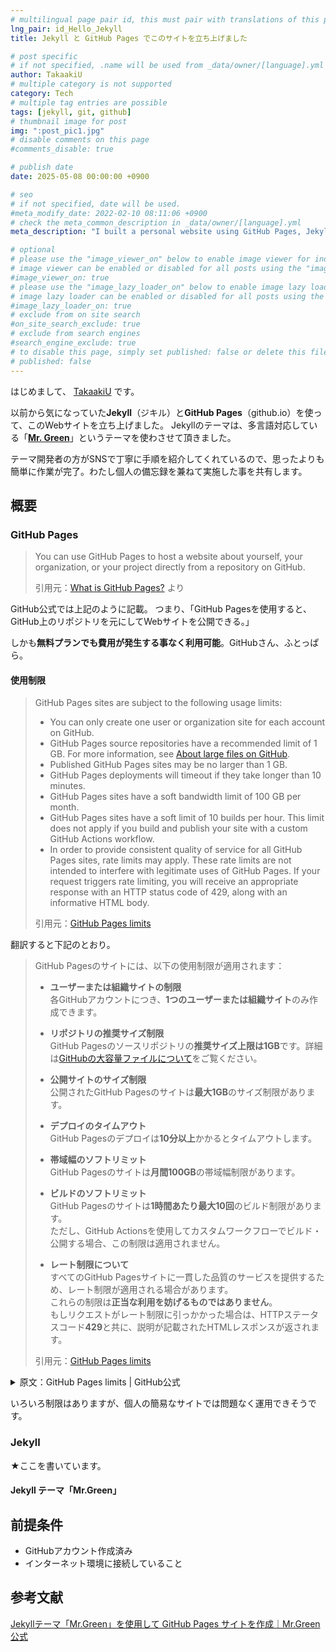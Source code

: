 ```yaml
---
# multilingual page pair id, this must pair with translations of this page. (This name must be unique)
lng_pair: id_Hello_Jekyll
title: Jekyll と GitHub Pages でこのサイトを立ち上げました

# post specific
# if not specified, .name will be used from _data/owner/[language].yml
author: TakaakiU
# multiple category is not supported
category: Tech
# multiple tag entries are possible
tags: [jekyll, git, github]
# thumbnail image for post
img: ":post_pic1.jpg"
# disable comments on this page
#comments_disable: true

# publish date
date: 2025-05-08 00:00:00 +0900

# seo
# if not specified, date will be used.
#meta_modify_date: 2022-02-10 08:11:06 +0900
# check the meta_common_description in _data/owner/[language].yml
meta_description: "I built a personal website using GitHub Pages, Jekyll, and the Jekyll theme Mr. Green. I'll share the site along with a simple overview of the steps I took to create it."

# optional
# please use the "image_viewer_on" below to enable image viewer for individual pages or posts (_posts/ or [language]/_posts folders).
# image viewer can be enabled or disabled for all posts using the "image_viewer_posts: true" setting in _data/conf/main.yml.
#image_viewer_on: true
# please use the "image_lazy_loader_on" below to enable image lazy loader for individual pages or posts (_posts/ or [language]/_posts folders).
# image lazy loader can be enabled or disabled for all posts using the "image_lazy_loader_posts: true" setting in _data/conf/main.yml.
#image_lazy_loader_on: true
# exclude from on site search
#on_site_search_exclude: true
# exclude from search engines
#search_engine_exclude: true
# to disable this page, simply set published: false or delete this file
# published: false
---
```


はじめまして、 [TakaakiU](https://github.com/takaakiu) です。

以前から気になっていた**Jekyll**（ジキル）と**GitHub Pages**（github.io）を使って、このWebサイトを立ち上げました。
Jekyllのテーマは、多言語対応している「**[Mr. Green](https://github.com/MrGreensWorkshop/MrGreen-JekyllTheme)**」というテーマを使わさせて頂きました。

テーマ開発者の方がSNSで丁寧に手順を紹介してくれているので、思ったよりも簡単に作業が完了。わたし個人の備忘録を兼ねて実施した事を共有します。

## 概要

### GitHub Pages

> You can use GitHub Pages to host a website about yourself, your organization, or your project directly from a repository on GitHub.
>
> 引用元：[What is GitHub Pages?](https://docs.github.com/ja/pages/getting-started-with-github-pages/what-is-github-pages) より

GitHub公式では上記のように記載。
つまり、「GitHub Pagesを使用すると、GitHub上のリポジトリを元にしてWebサイトを公開できる。」

しかも**無料プランでも費用が発生する事なく利用可能**。GitHubさん、ふとっぱら。

#### 使用制限

> GitHub Pages sites are subject to the following usage limits:
>
> - You can only create one user or organization site for each account on GitHub.
> - GitHub Pages source repositories have a recommended limit of 1 GB. For more information, see [About large files on GitHub](https://docs.github.com/en/repositories/working-with-files/managing-large-files/about-large-files-on-github#file-and-repository-size-limitations).
> - Published GitHub Pages sites may be no larger than 1 GB.
> - GitHub Pages deployments will timeout if they take longer than 10 minutes.
> - GitHub Pages sites have a soft bandwidth limit of 100 GB per month.
> - GitHub Pages sites have a soft limit of 10 builds per hour. This limit does not apply if you build and publish your site with a custom GitHub Actions workflow.
> - In order to provide consistent quality of service for all GitHub Pages sites, rate limits may apply. These rate limits are not intended to interfere with legitimate uses of GitHub Pages. If your request triggers rate limiting, you will receive an appropriate response with an HTTP status code of 429, along with an informative HTML body.
>
> 引用元：[GitHub Pages limits](https://docs.github.com/ja/pages/getting-started-with-github-pages/github-pages-limits)

翻訳すると下記のとおり。

> GitHub Pagesのサイトには、以下の使用制限が適用されます：
>
> - **ユーザーまたは組織サイトの制限**  
>   各GitHubアカウントにつき、**1つのユーザーまたは組織サイト**のみ作成できます。
>
> - **リポジトリの推奨サイズ制限**  
>   GitHub Pagesのソースリポジトリの**推奨サイズ上限は1GB**です。詳細は[GitHubの大容量ファイルについて](https://docs.github.com/en/github/managing-large-files/about-large-files-on-github)をご覧ください。
>
> - **公開サイトのサイズ制限**  
>   公開されたGitHub Pagesのサイトは**最大1GB**のサイズ制限があります。
>
> - **デプロイのタイムアウト**  
>   GitHub Pagesのデプロイは**10分以上**かかるとタイムアウトします。
>
> - **帯域幅のソフトリミット**  
>   GitHub Pagesのサイトは**月間100GB**の帯域幅制限があります。
>
> - **ビルドのソフトリミット**  
>   GitHub Pagesのサイトは**1時間あたり最大10回**のビルド制限があります。  
>   ただし、GitHub Actionsを使用してカスタムワークフローでビルド・公開する場合、この制限は適用されません。
>
> - **レート制限について**  
>   すべてのGitHub Pagesサイトに一貫した品質のサービスを提供するため、レート制限が適用される場合があります。  
>   これらの制限は**正当な利用を妨げるものではありません**。  
>   もしリクエストがレート制限に引っかかった場合は、HTTPステータスコード**429**と共に、説明が記載されたHTMLレスポンスが返されます。
>
> 引用元：[GitHub Pages limits](https://docs.github.com/en/pages/getting-started-with-github-pages/github-pages-limits)

<details>

<summary>原文：GitHub Pages limits | GitHub公式</summary>

```
## Usage limits

GitHub Pages is not intended for or allowed to be used as a free web-hosting service to run your online business, e-commerce site, or any other website that is primarily directed at either facilitating commercial transactions or providing commercial software as a service (SaaS). GitHub Pages sites shouldn't be used for sensitive transactions like sending passwords or credit card numbers.

In addition, your use of GitHub Pages is subject to the [GitHub Terms of Service](https://docs.github.com/en/site-policy/github-terms/github-terms-of-service), including the restrictions on get-rich-quick schemes, sexually obscene content, and violent or threatening content or activity.

GitHub Pages sites are subject to the following usage limits:

- You can only create one user or organization site for each account on GitHub.

- GitHub Pages source repositories have a recommended limit of 1 GB. For more information, see [About large files on GitHub](https://docs.github.com/en/repositories/working-with-files/managing-large-files/about-large-files-on-github#file-and-repository-size-limitations).

- Published GitHub Pages sites may be no larger than 1 GB.

- GitHub Pages deployments will timeout if they take longer than 10 minutes.

- GitHub Pages sites have a soft bandwidth limit of 100 GB per month.

- GitHub Pages sites have a soft limit of 10 builds per hour. This limit does not apply if you build and publish your site with a custom GitHub Actions workflow.

- In order to provide consistent quality of service for all GitHub Pages sites, rate limits may apply. These rate limits are not intended to interfere with legitimate uses of GitHub Pages. If your request triggers rate limiting, you will receive an appropriate response with an HTTP status code of `429`, along with an informative HTML body.

If your site exceeds these usage quotas, we may not be able to serve your site, or you may receive a polite email from GitHub Support suggesting strategies for reducing your site's impact on our servers, including putting a third-party content distribution network (CDN) in front of your site, making use of other GitHub features such as releases, or moving to a different hosting service that might better fit your needs.
```

</details>

いろいろ制限はありますが、個人の簡易なサイトでは問題なく運用できそうです。

### Jekyll

★ここを書いています。

#### Jekyll テーマ「Mr.Green」

## 前提条件

- GitHubアカウント作成済み
- インターネット環境に接続していること

## 

## 参考文献

[Jekyllテーマ「Mr.Green」を使用して GitHub Pages サイトを作成｜Mr.Green公式](https://github.com/MrGreensWorkshop/MrGreen-JekyllTheme/blob/main/README.md#github-pages)

